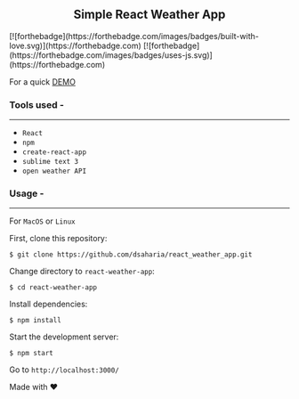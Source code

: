 <h2 align="center">Simple React Weather App </h2>
[![forthebadge](https://forthebadge.com/images/badges/built-with-love.svg)](https://forthebadge.com) [![forthebadge](https://forthebadge.com/images/badges/uses-js.svg)](https://forthebadge.com)

For a quick [DEMO](https://dsaharia.github.io/react_weather_app/)
### Tools used -
----
* `React`
* `npm`
* `create-react-app`
* `sublime text 3`
* `open weather API`

### Usage -
---
For `MacOS` or `Linux`

First, clone this repository:

`$ git clone https://github.com/dsaharia/react_weather_app.git`

Change directory to `react-weather-app`:

`$ cd react-weather-app`

Install dependencies:

`$ npm install`

Start the development server:

`$ npm start`

Go to `http://localhost:3000/`

Made with ❤️